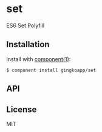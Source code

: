 
# set

  ES6 Set Polyfill

## Installation

  Install with [component(1)](http://component.io):

    $ component install gingkoapp/set

## API



## License

  MIT
